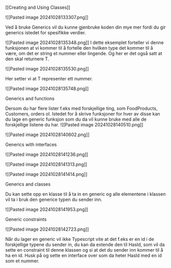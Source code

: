 [[Creating and Using Classes]]

![[Pasted image 20241028133307.png]]

Ved å bruke Generics vil du kunne gjenbruke koden din mye mer fordi du gir generics istedet for spesifikke verdier. 

![[Pasted image 20241028135348.png]]
I dette eksemplet forteller vi denne funksjonen at vi kommer til å fortelle den hvilken type det kommer til å være, om det er string et nummer eller lingende. Og her er det også satt at den skal returnere T.

![[Pasted image 20241028135530.png]]

Her setter vi at T representer ett nummer. 

![[Pasted image 20241028135748.png]]


Generics and functions

Dersom du har flere lister f.eks med forskjellige ting, som FoodProducts, Customers, orders ol. Istedet for å skrive funksjoner for hver av disse kan du lage en generic funksjon som du da vil kunne bruke med alle de forskjellige listene du har. 
![[Pasted image 20241028140510.png]]

![[Pasted image 20241028140602.png]]


Generics with interfaces

![[Pasted image 20241028141236.png]]

![[Pasted image 20241028141313.png]]

![[Pasted image 20241028141414.png]]

Generics and classes

Du kan sette opp en klasse til å ta in en generic og alle elementene i klassen vil ta i bruk den generice typen du sender inn. 

![[Pasted image 20241028141953.png]]

Generic constraints

![[Pasted image 20241028142723.png]]

Når du lager en generic vil ikke Typescript vite at det f.eks er en id i de forskjellige typene du sender in, du kan da extende den til HasId, som vil da sette en constraint til denne klassen og si at det du sender inn kommer til å ha en id. 
Husk på og sette en interface over som da heter HasId med en id som et nummer. 





